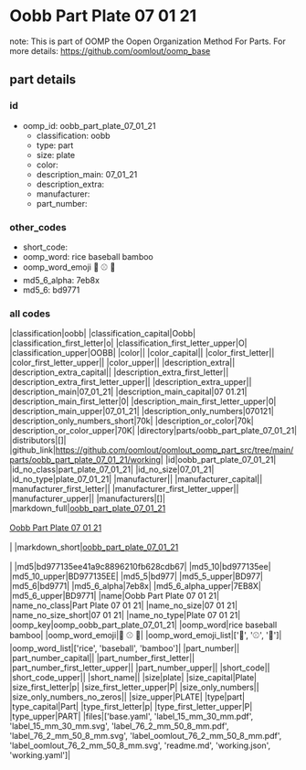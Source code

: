 # Oobb Part Plate 07 01 21  

note: This is part of OOMP the Oopen Organization Method For Parts. For more details: https://github.com/oomlout/oomp_base

##  part details





### id
* oomp_id: oobb_part_plate_07_01_21
  * classification: oobb
  * type: part
  * size: plate
  * color: 
  * description_main: 07_01_21
  * description_extra: 
  * manufacturer: 
  * part_number: 

### other_codes
* short_code: 
* oomp_word: rice baseball bamboo
* oomp_word_emoji :rice: :baseball: :bamboo:
* md5_6_alpha: 7eb8x
* md5_6: bd9771

### all codes 
|classification|oobb|
|classification_capital|Oobb|
|classification_first_letter|o|
|classification_first_letter_upper|O|
|classification_upper|OOBB|
|color||
|color_capital||
|color_first_letter||
|color_first_letter_upper||
|color_upper||
|description_extra||
|description_extra_capital||
|description_extra_first_letter||
|description_extra_first_letter_upper||
|description_extra_upper||
|description_main|07_01_21|
|description_main_capital|07 01.21|
|description_main_first_letter|0|
|description_main_first_letter_upper|0|
|description_main_upper|07_01_21|
|description_only_numbers|070121|
|description_only_numbers_short|70k|
|description_or_color|70k|
|description_or_color_upper|70K|
|directory|parts/oobb_part_plate_07_01_21|
|distributors|[]|
|github_link|https://github.com/oomlout/oomlout_oomp_part_src/tree/main/parts/oobb_part_plate_07_01_21/working|
|id|oobb_part_plate_07_01_21|
|id_no_class|part_plate_07_01_21|
|id_no_size|07_01_21|
|id_no_type|plate_07_01_21|
|manufacturer||
|manufacturer_capital||
|manufacturer_first_letter||
|manufacturer_first_letter_upper||
|manufacturer_upper||
|manufacturers|[]|
|markdown_full|[oobb_part_plate_07_01_21](https://github.com/oomlout/oomlout_oomp_part_src/tree/main/parts/oobb_part_plate_07_01_21/working)<br>[](https://github.com/oomlout/oomlout_oomp_part_src/tree/main/parts/oobb_part_plate_07_01_21/working)<br>[Oobb Part Plate 07 01 21](https://github.com/oomlout/oomlout_oomp_part_src/tree/main/parts/oobb_part_plate_07_01_21/working)<br><br>|
|markdown_short|[oobb_part_plate_07_01_21](https://github.com/oomlout/oomlout_oomp_part_src/tree/main/parts/oobb_part_plate_07_01_21/working)<br><br>|
|md5|bd977135ee41a9c8896210fb628cdb67|
|md5_10|bd977135ee|
|md5_10_upper|BD977135EE|
|md5_5|bd977|
|md5_5_upper|BD977|
|md5_6|bd9771|
|md5_6_alpha|7eb8x|
|md5_6_alpha_upper|7EB8X|
|md5_6_upper|BD9771|
|name|Oobb Part Plate 07 01 21|
|name_no_class|Part Plate 07 01 21|
|name_no_size|07 01 21|
|name_no_size_short|07 01 21|
|name_no_type|Plate 07 01 21|
|oomp_key|oomp_oobb_part_plate_07_01_21|
|oomp_word|rice baseball bamboo|
|oomp_word_emoji|:rice: :baseball: :bamboo:|
|oomp_word_emoji_list|[':rice:', ':baseball:', ':bamboo:']|
|oomp_word_list|['rice', 'baseball', 'bamboo']|
|part_number||
|part_number_capital||
|part_number_first_letter||
|part_number_first_letter_upper||
|part_number_upper||
|short_code||
|short_code_upper||
|short_name||
|size|plate|
|size_capital|Plate|
|size_first_letter|p|
|size_first_letter_upper|P|
|size_only_numbers||
|size_only_numbers_no_zeros||
|size_upper|PLATE|
|type|part|
|type_capital|Part|
|type_first_letter|p|
|type_first_letter_upper|P|
|type_upper|PART|
|files|['base.yaml', 'label_15_mm_30_mm.pdf', 'label_15_mm_30_mm.svg', 'label_76_2_mm_50_8_mm.pdf', 'label_76_2_mm_50_8_mm.svg', 'label_oomlout_76_2_mm_50_8_mm.pdf', 'label_oomlout_76_2_mm_50_8_mm.svg', 'readme.md', 'working.json', 'working.yaml']|
